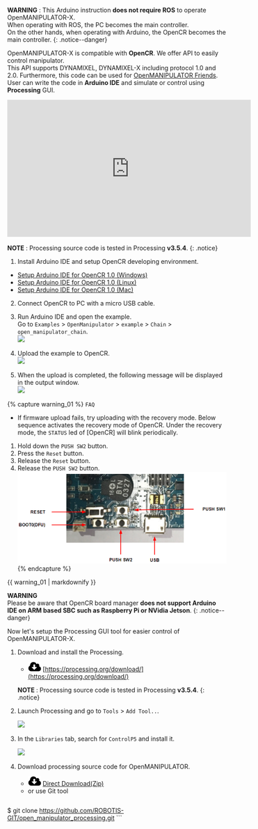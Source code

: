
**WARNING** : This Arduino instruction **does not require ROS** to operate OpenMANIPULATOR-X.  
When operating with ROS, the PC becomes the main controller.  
On the other hands, when operating with Arduino, the OpenCR becomes the main controller.
{: .notice--danger}

OpenMANIPULATOR-X is compatible with **OpenCR**. We offer API to easily control manipulator.  
This API supports DYNAMIXEL, DYNAMIXEL-X including protocol 1.0 and 2.0. Furthermore, this code can be used for [OpenMANIPULATOR Friends](/docs/en/platform/openmanipulator_x/friends/).  
User can write the code in **Arduino IDE** and simulate or control using **Processing** GUI.

<iframe width="560" height="315" src="https://www.youtube.com/embed/fT1Wv6qHknI" frameborder="0" allow="accelerometer; autoplay; encrypted-media; gyroscope; picture-in-picture" allowfullscreen></iframe>

**NOTE** : Processing source code is tested in Processing **v3.5.4**.
{: .notice} 

1. Install Arduino IDE and setup OpenCR developing environment.
  - [Setup Arduino IDE for OpenCR 1.0 (Windows)](/docs/en/parts/controller/opencr10/#install-on-windows)
  - [Setup Arduino IDE for OpenCR 1.0 (Linux)](/docs/en/parts/controller/opencr10/#install-on-linux)
  - [Setup Arduino IDE for OpenCR 1.0 (Mac)](/docs/en/parts/controller/opencr10/#install-on-mac)

2. Connect OpenCR to PC with a micro USB cable.

3. Run Arduino IDE and open the example.  
  Go to `Examples` > `OpenManipulator` > `example` > `Chain` > `open_manipulator_chain`.  
  ![](/assets/images/platform/openmanipulator_x/OpenManipulator_chain_arduino.png)

4. Upload the example to OpenCR.  
  ![](/assets/images/platform/openmanipulator_x/upload_chain_example.png)

5. When the upload is completed, the following message will be displayed in the output window.  
  ![](/assets/images/parts/controller/opencr10/downloader_01.png)

{% capture warning_01 %}
`FAQ`

- If firmware upload fails, try uploading with the recovery mode. Below sequence activates the recovery mode of OpenCR. Under the recovery mode, the `STATUS` led of [OpenCR] will blink periodically.
1. Hold down the `PUSH SW2` button.
2. Press the `Reset` button.
3. Release the `Reset` button.
4. Release the `PUSH SW2` button.  
![](/assets/images/parts/controller/opencr10/bootloader_19.png)
{% endcapture %}
<div class="notice--warning">{{ warning_01 | markdownify }}</div>


**WARNING**  
Please be aware that OpenCR board manager **does not support Arduino IDE on ARM based SBC such as Raspberry Pi or NVidia Jetson**.
{: .notice--danger}

Now let's setup the Processing GUI tool for easier control of OpenMANIPULATOR-X.

1. Download and install the Processing.

    - ![](/assets/images/icon_download.png) [https://processing.org/download/](https://processing.org/download/)

    **NOTE** : Processing source code is tested in Processing **v3.5.4**.
    {: .notice} 

2. Launch Processing and go to `Tools` > `Add Tool..`.

    ![](/assets/images/platform/openmanipulator_x/processing_add_tools.png)

3. In the `Libraries` tab, search for `ControlP5` and install it.

    ![](/assets/images/platform/openmanipulator_x/OpenManipulator_chain_processing_1.png)

4. Download processing source code for OpenMANIPULATOR.

    - ![](/assets/images/icon_download.png) [Direct Download(Zip)](https://github.com/ROBOTIS-GIT/open_manipulator_processing/archive/refs/heads/master.zip)
    - or use Git tool
    ```bash
$ git clone https://github.com/ROBOTIS-GIT/open_manipulator_processing.git
    ```
